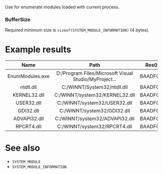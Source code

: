 Use for enumerate modules loaded with current process.

### BufferSize

Required minimum size is `sizeof(SYSTEM_MODULE_INFORMATION)` (4 bytes).

# Example results

|       Name       |                          Path                          |   Res01   |   Res02   |  Address  |    Size   |   Flags   |  ID  |  Rank |   w18  |
|:----------------:|:------------------------------------------------------:|:---------:|:---------:|:---------:|:---------:|:---------:|:----:|:-----:|:------:|
|  EnumModules.exe |  D:/Program Files/Microsoft Visual Studio/MyProject... |  BAADF00D |  00000000 |  00400000 |  00016000 |  00005000 |  000 |  0006 |  65535 |
|  ntdll.dll       |  C:/WINNT/System32/ntdll.dll                           |  BAADF00D |  00000000 |  77F60000 |  0005F000 |  00004004 |  001 |  0001 |  65535 |
|  KERNEL32.dll    |  C:/WINNT/system32/KERNEL32.dll                        |  BAADF00D |  00000000 |  77F00000 |  00060000 |  000C4006 |  002 |  0002 |  65535 |
|  USER32.dll      |  C:/WINNT/system32/USER32.dll                          |  BAADF00D |  00000000 |  77E70000 |  00055000 |  00084006 |  003 |  0006 |  65535 |
|  GDI32.dll       |  C:/WINNT/system32/GDI32.dll                           |  BAADF00D |  00000000 |  77ED0000 |  0002C000 |  00004006 |  004 |  0005 |  65535 |
|  ADVAPI32.dll    |  C:/WINNT/system32/ADVAPI32.dll                        |  BAADF00D |  00000000 |  77DC0000 |  0003F000 |  000C4006 |  005 |  0004 |  65535 |
|  RPCRT4.dll      |  C:/WINNT/system32/RPCRT4.dll                          |  BAADF00D |  00000000 |  77E10000 |  00057000 |  000C4006 |  006 |  0003 |  65535 |

# See also

* `SYSTEM_MODULE`
* `SYSTEM_MODULE_INFORMATION`
